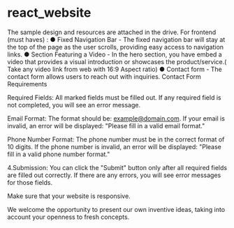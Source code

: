 # react_website

The sample design and resources are attached in the drive. For frontend (must haves) : ● Fixed Navigation Bar - The fixed navigation bar will stay at the top of the page as the user scrolls, providing easy access to navigation links. ● Section Featuring a Video - In the hero section, you have embed a video that provides a visual introduction or showcases the product/service.( Take any video link from web with 16:9 Aspect ratio) ● Contact form - The contact form allows users to reach out with inquiries. Contact Form Requirements

Required Fields: All marked fields must be filled out. If any required field is not completed, you will see an error message.

Email Format: The format should be: example@domain.com. If your email is invalid, an error will be displayed: "Please fill in a valid email format."

Phone Number Format: The phone number must be in the correct format of 10 digits. If the phone number is invalid, an error will be displayed: "Please fill in a valid phone number format."

4.Submission: You can click the "Submit" button only after all required fields are filled out correctly. If there are any errors, you will see error messages for those fields.

Make sure that your website is responsive.

We welcome the opportunity to present our own inventive ideas, taking into account your openness to fresh concepts.

